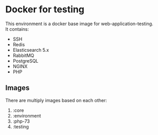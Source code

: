 # Docker for testing

This environment is a docker base image for web-application-testing.  
It contains: 
* SSH
* Redis
* Elasticsearch 5.x
* RabbitMQ
* PostgreSQL
* NGINX
* PHP

## Images

There are multiply images based on each other:

1. :core
2. :environment
3. :php-73
3. :testing
